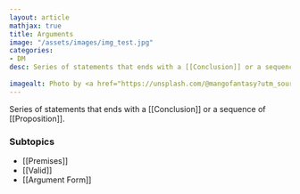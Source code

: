 ```yaml
---
layout: article
mathjax: true
title: Arguments
image: "/assets/images/img_test.jpg"
categories:
- DM
desc: Series of statements that ends with a [[Conclusion]] or a sequence of [[Proposition]].
 
imagealt: Photo by <a href="https://unsplash.com/@mangofantasy?utm_source=unsplash&utm_medium=referral&utm_content=creditCopyText">Tim Johnson</a> on <a href="https://unsplash.com/s/photos/logic?utm_source=unsplash&utm_medium=referral&utm_content=creditCopyText">Unsplash</a>
---
```

Series of statements that ends with a [[Conclusion]] or a sequence of [[Proposition]].

### Subtopics
- [[Premises]]
- [[Valid]]
- [[Argument Form]]
